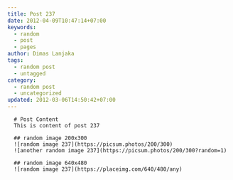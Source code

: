 ```yaml
---
title: Post 237
date: 2012-04-09T10:47:14+07:00
keywords:
  - random
  - post
  - pages
author: Dimas Lanjaka
tags:
  - random post
  - untagged
category:
  - random post
  - uncategorized
updated: 2012-03-06T14:50:42+07:00
---
```


      # Post Content
      This is content of post 237

      ## random image 200x300
      ![random image 237](https://picsum.photos/200/300)
      ![another random image 237](https://picsum.photos/200/300?random=1)

      ## random image 640x480
      ![random image 237](https://placeimg.com/640/480/any)
      